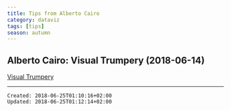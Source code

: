 ```yaml
---
title: Tips from Alberto Cairo
category: dataviz
tags: [tips]
season: autumn 
---
```


## Alberto Cairo: Visual Trumpery (2018-06-14)

[Visual Trumpery](https://github.com/one-data-cookie/digi-garden/raw/master/assets/src/Visual-Trumpery.pdf)

---

    Created: 2018-06-25T01:10:16+02:00
    Updated: 2018-06-25T01:12:14+02:00
    